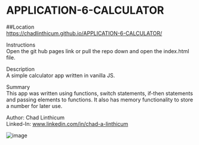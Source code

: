 # APPLICATION-6-CALCULATOR

##Location  
https://chadlinthicum.github.io/APPLICATION-6-CALCULATOR/

Instructions  
Open the git hub pages link or pull the repo down and open the index.html file. 

Description  
A simple calculator app written in vanilla JS. 

Summary  
This app was written using functions, switch statements, if-then statements and passing elements to functions. 
It also has memory functionality to store a number for later use. 

Author: Chad Linthicum  
Linked-In: www.linkedin.com/in/chad-a-linthicum



![image](https://user-images.githubusercontent.com/10480470/147149981-1a49e78d-1573-4fd3-b69b-3df2b0baeb90.png)
